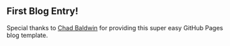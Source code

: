 ## First Blog Entry!

Special thanks to [Chad Baldwin](https://chadbaldwin.net/2021/03/14/how-to-build-a-sql-blog.html) for providing this super easy GitHub Pages blog template.

